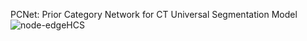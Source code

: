 PCNet: Prior Category Network for CT Universal Segmentation Model
![node-edgeHCS](https://github.com/PKU-MIPET/PCNet/assets/33656672/1f75aee7-3eec-4f4a-ab50-be8a8de7d72d)
